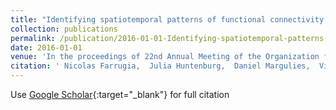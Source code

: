 ```yaml
---
title: "Identifying spatiotemporal patterns of functional connectivity using dictionary learning"
collection: publications
permalink: /publication/2016-01-01-Identifying-spatiotemporal-patterns-of-functional-connectivity-using-dictionary-learning
date: 2016-01-01
venue: 'In the proceedings of 22nd Annual Meeting of the Organization for Human Brain Mapping (OHBM)'
citation: ' Nicolas Farrugia,  Julia Huntenburg,  Daniel Margulies,  Vincent Gripon, &quot;Identifying spatiotemporal patterns of functional connectivity using dictionary learning.&quot; In the proceedings of 22nd Annual Meeting of the Organization for Human Brain Mapping (OHBM), 2016.'
---
```

Use [Google Scholar](https://scholar.google.com/scholar?q=Identifying+spatiotemporal+patterns+of+functional+connectivity+using+dictionary+learning){:target="_blank"} for full citation